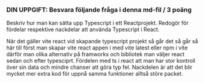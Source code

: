 ###  DIN UPPGIFT: Besvara följande fråga i denna md-fil / 3 poäng

Beskriv hur man kan sätta upp Typescript i ett Reactprojekt. Redogör för fördelar respektive nackdelar att använda Typescript i React.

När det gäller vite react vid skapande typescript projekt så går det så går så här till först man skapar vite react appen i med vite latest eller npm i vite därför man olika alternativ på framworks och bibliotek man väljer react sedan och efter typesciprt. Fördelen med ts i react att man har stor kontroll över sin data och mindre chanser att göra typ fel. Nackdelen är att det blir mycket mer extra kod för uppnå samma funktioner alltså störe packet.